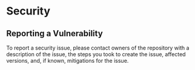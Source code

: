 # Security

## Reporting a Vulnerability

To report a security issue, please contact owners of the repository with a description of the issue, the steps you took to create the issue, affected versions,
and, if known, mitigations for the issue.
